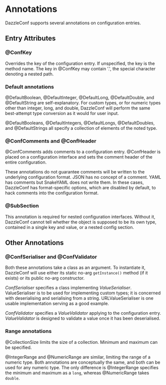 
# Annotations

DazzleConf supports several annotations on configuration entries.

## Entry Attributes

### @ConfKey

Overrides the key of the configuration entry. If unspecified, the key is the method name. The key in @ConfKey may contain '.', the special character denoting a nested path.

### Default annotations

@DefaultBoolean, @DefaultInteger, @DefaultLong, @DefaultDouble, and @DefaultString are self-explanatory. For custom types, or for numeric types other than integer, long, and double, DazzleConf will perform the same best-attempt type conversion as it would for user input.

@DefaultBooleans, @DefaultIntegers, @DefaultLongs, @DefaultDoubles, and @DefaultStrings all specify a collection of elements of the noted type.

### @ConfComments and @ConfHeader

@ConfComments adds comments to a configuration entry. @ConfHeader is placed on a configuration interface and sets the comment header of the entire configuration.

These annotations do not guarantee comments will be written to the underlying configuration format. JSON has no concept of a comment. YAML has comments but SnakeYAML does not write them. In these cases, DazzleConf has format-specific options, which are disabled by default, to hack comments into the configuration format.

### @SubSection

This annotation is required for nested configuration interfaces. Without it, DazzleConf cannot tell whether the object is supposed to be its own type, contained in a single key and value, or a nested config section.

## Other Annotations

### @ConfSerialiser and @ConfValidator

Both these annotations take a class as an argument. To instantiate it, DazzleConf will use either its static no-arg `getInstance()` method (if it exists) or its public no-arg constructor.

*ConfSerialiser* specifies a class implementing *ValueSerialiser*. ValueSerialiser is to be used for implementing custom types; it is concerned with deserialising and serialising from a string. URLValueSerialiser is one usable implementation serving as a good example.

*ConfValidator* specifies a *ValueValidator* applying to the configuration entry. *ValueValidator* is designed to validate a value once it has been deserialised.

### Range annotations

@CollectionSize limits the size of a collection. Minimum and maximum can be specified.

@IntegerRange and @NumericRange are similar, limiting the range of a numeric type. Both annotations are conceptually the same, and both can be used for any numeric type. The only difference is @IntegerRange specifies the minimum and maximum as a `long`, whereas @NumericRange takes `double`.
